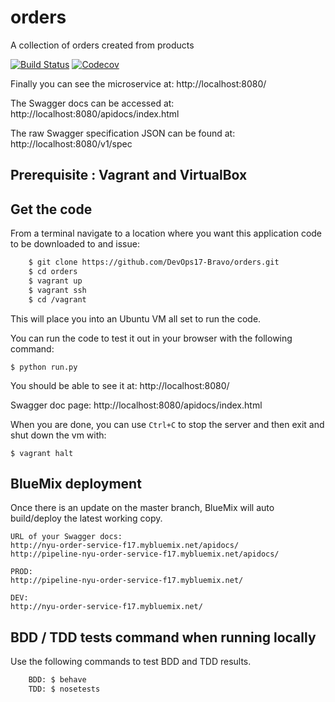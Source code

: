 # orders
A collection of orders created from products

[![Build Status](https://travis-ci.org/DevOps17-Bravo/orders.svg?branch=master)](https://travis-ci.org/DevOps17-Bravo/orders)
[![Codecov](https://img.shields.io/codecov/c/github/DevOps17-Bravo/orders.svg)]()

Finally you can see the microservice at: http://localhost:8080/

The Swagger docs can be accessed at: http://localhost:8080/apidocs/index.html

The raw Swagger specification JSON can be found at: http://localhost:8080/v1/spec


## Prerequisite : Vagrant and VirtualBox

## Get the code
From a terminal navigate to a location where you want this application code to be downloaded to and issue:
```bash
    $ git clone https://github.com/DevOps17-Bravo/orders.git
    $ cd orders
    $ vagrant up
    $ vagrant ssh
    $ cd /vagrant
```
This will place you into an Ubuntu VM all set to run the code.

You can run the code to test it out in your browser with the following command:

    $ python run.py

You should be able to see it at: http://localhost:8080/

Swagger doc page: http://localhost:8080/apidocs/index.html

When you are done, you can use `Ctrl+C` to stop the server and then exit and shut down the vm with:

    $ vagrant halt

## BlueMix deployment

Once there is an update on the master branch, BlueMix will auto build/deploy the latest working copy.

    URL of your Swagger docs:
    http://nyu-order-service-f17.mybluemix.net/apidocs/
    http://pipeline-nyu-order-service-f17.mybluemix.net/apidocs/

    PROD:
    http://pipeline-nyu-order-service-f17.mybluemix.net/

    DEV:
    http://nyu-order-service-f17.mybluemix.net/

## BDD / TDD tests command when running locally

Use the following commands to test BDD and TDD results.
```bash
    BDD: $ behave
    TDD: $ nosetests
```
 
